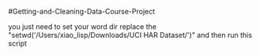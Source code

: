 #Getting-and-Cleaning-Data-Course-Project

you just need to set your word dir replace the "setwd('/Users/xiao_lisp/Downloads/UCI HAR Dataset/')"
and then run this script